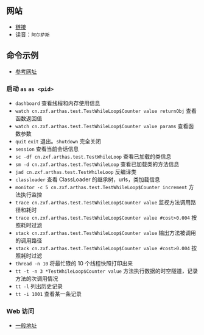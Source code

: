 ## 网站
- [链接](https://alibaba.github.io/arthas/)
- 读音：`阿尔萨斯`

## 命令示例
- [参考网址](https://alibaba.github.io/arthas/advanced-use.html)

### 启动 `as` `as <pid>`
- `dashboard` 查看线程和内存使用信息
- `watch cn.zxf.arthas.test.TestWhileLoop$Counter value returnObj` 查看函数返回值
- `watch cn.zxf.arthas.test.TestWhileLoop$Counter value params` 查看函数参数
- `quit` `exit` 退出。`shutdown` 完全关闭
- `session` 查看当前会话信息
- `sc -df cn.zxf.arthas.test.TestWhileLoop` 查看已加载的类信息
- `sm -d cn.zxf.arthas.test.TestWhileLoop` 查看已加载类的方法信息
- `jad cn.zxf.arthas.test.TestWhileLoop` 反编译类
- `classloader` 查看 ClassLoader 的继承树，urls，类加载信息
- `monitor -c 5 cn.zxf.arthas.test.TestWhileLoop$Counter increment` 方法执行监控
- `trace cn.zxf.arthas.test.TestWhileLoop$Counter value` 监视方法调用路径和耗时
- `trace cn.zxf.arthas.test.TestWhileLoop$Counter value #cost>0.004` 按照耗时过滤
- `stack cn.zxf.arthas.test.TestWhileLoop$Counter value` 输出方法被调用的调用路径
- `stack cn.zxf.arthas.test.TestWhileLoop$Counter value #cost>0.004` 按照耗时过滤
- `thread -n 10` 将最忙碌的 10 个线程快照打印出来
- `tt -t -n 3 *TestWhileLoop$Counter value` 方法执行数据的时空隧道，记录方法的次调用情况
- `tt -l` 列出历史记录
- `tt -i 1001` 查看某一条记录

### Web 访问
- [一般地址](http://localhost:8563/)
